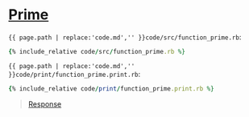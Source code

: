 # [Prime](code.zip)

`{{ page.path | replace:'code.md','' }}code/src/function_prime.rb`:

```rb
{% include_relative code/src/function_prime.rb %}
```

`{{ page.path | replace:'code.md','' }}code/print/function_prime.print.rb`:

```rb
{% include_relative code/print/function_prime.print.rb %}
```

> [Response](response/src/function_prime.rb)
